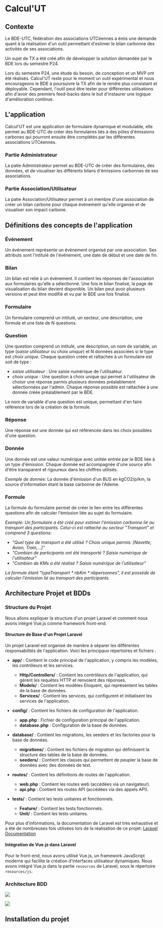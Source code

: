 # Calcul'UT

## Contexte

Le BDE-UTC, fédération des associations UTCéennes a émis une demande quant à la réalisation d'un outil permettant d'estimer le bilan carbonne des activités de ses associations.

Un sujet de TX a été créé afin de développer la solution demandée par le BDE lors du semestre P24.

Lors du semestre P24, une étude du besoin, de conception et un MVP ont été réalisés. Calcul'UT reste pour le moment un outil expérimental et nous encourageons le BDE à poursuivre la TX afin de le rendre plus consistant et déployable. Cependant, l'outil peut être tester pour différentes utilisations afin d'avoir des premiers feed-backs dans le but d'instaurer une logique d'amélioration continue.

## L'application

Calcul'UT est une application de formulaire dynamique et modulable, elle permet au BDE-UTC de créer des formulaires liés à des pôles d'émissions carbones qui pourront ensuite être complétés par les différentes associations UTCéennes.

### Partie Administrateur

La patie Administrateur permet au BDE-UTC de créer des formulaires, des données, et de visualiser les différents bilans d'émissions carbonnes de ses associations.

### Partie Association/Utilisateur

La patie Association/Utilisateur permet à un membre d'une association de créer un bilan carbone pour chaque événement qu'elle organise et de visualiser son impact carbone.

## Définitions des concepts de l'application

### Événement

Un événement représente un événement organisé par une association. Ses attributs sont l'intitulé de l'événement, une date de début et une date de fin.

### Bilan

Un bilan est relié à un événement. Il contient les réponses de l'association aux formulaires qu'elle a sélectionné. Une fois le bilan finalisé, la page de visualisation du bilan devient disponible. Un bilan peut avoir plusieurs versions et peut être modifié et vu par le BDE une fois finalisé.

### Formulaire

Un formulaire comprend un intitulé, un secteur, une description, une formule et une liste de N questions.

### Question

Une question comprend un intitulé, une description, un nom de variable, un type (_saisie utilisateur_ ou _choix unique_) et N données associées si le type est _choix unique_. Chaque question créée et rattachée à un formulaire est soit de type :

- _saisie utilisateur_ : Une saisie numérique de l'utilisateur.
- _choix unique_ : Une question à choix unique qui permet à l'utilisateur de choisir une réponse parmis plusieurs données préalablement sélectionnées par l'admin. Chaque réponse possible est rattachée à une donnée créée préalablement par le BDE.

Le nom de variable d'une question est unique, permettant d'en faire référence lors de la création de la formule.

### Réponse

Une réponse est une donnée qui est référencée dans les choix possibles d'une question.

### Donnée

Une donnée est une valeur numérique avec unitée entrée par le BDE liée à un type d'émission. Chaque donnée est accompagnée d'une source afin d'être transparent et rigoureux dans les chiffres utilisés.

_Exemple de donnée:_ La donnée d'émission d'un BUS en kgCO2/p/km, la source d'information étant la base carbonne de l'Ademe.

### Formule

La formule du formulaire permet de créer le lien entre les différentes questions afin de calculer l'émission liée au sujet du formulaire.

_Exemple: Un formulaire a été créé pour estimer l'émission carbonne lié au transport des participants. Celui-ci est rattaché au secteur "Transport" et comprend 3 questions:_

- _"Quel type de transport a été utilisé ? Choix unique parmis: [Navette, Avion, Train,...]"_
- _"Combien de participants ont été transporté ? Saisie numérique de l'utilisateur"_
- _"Combien de KMs a été réalisé ? Saisie numérique de l'utilisateur"_

_La formule étant "typeTransport * nbKm * nbpersonnes", il est possède de calculer l'émission lié au transport des participants._

## Architecture Projet et BDDs

### Structure du Projet

Nous allons expliquer la structure d'un projet Laravel et comment nous avons intégré Vue.js comme framework front-end.

#### Structure de Base d'un Projet Laravel

Un projet Laravel est organisé de manière à séparer les différentes responsabilités de l'application. Voici les principaux répertoires et fichiers :

- **app/** : Contient le code principal de l'application, y compris les modèles, les contrôleurs et les services.
  - **Http/Controllers/** : Contient les contrôleurs de l'application, qui gèrent les requêtes HTTP et renvoient des réponses.
  - **Models/** : Contient les modèles Eloquent, qui représentent les tables de la base de données.
  - **Services/** : Contient les services, qui configurent et initialisent les services de l'application.

- **config/** : Contient les fichiers de configuration de l'application.
  - **app.php** : Fichier de configuration principal de l'application.
  - **database.php** : Configuration de la base de données.

- **database/** : Contient les migrations, les seeders et les factories pour la base de données.
  - **migrations/** : Contient les fichiers de migration qui définissent la structure des tables de la base de données.
  - **seeders/** : Contient les classes qui permettent de peupler la base de données avec des données de test.

- **routes/** : Contient les définitions de routes de l'application.
  - **web.php** : Contient les routes web (accédées via un navigateur).
  - **api.php** : Contient les routes API (accédées via des appels API).

- **tests/** : Contient les tests unitaires et fonctionnels.
  - **Feature/** : Contient les tests fonctionnels.
  - **Unit/** : Contient les tests unitaires.

Pour plus d'informations, la documentation de Laravel est très exhaustive et a été de nombreuses fois utilisées lors de la réalisation de ce projet: [Laravel Documentation](https://laravel.com/docs/11.x)

#### Intégration de Vue.js dans Laravel

Pour le front-end, nous avons utilisé Vue.js, un framework JavaScript moderne qui facilite la création d'interfaces utilisateur dynamiques. Nous avons intégré Vue.js dans la partie `resources` de Laravel, sous le répertoire `resources/js`.

### Architecture BDD

![](/resources/bilan_formulaire.png)

![](/resources/UML%20v2.drawio.png)


## Installation du projet